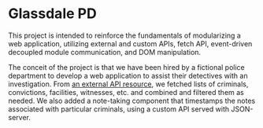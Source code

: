 # Glassdale PD

This project is intended to reinforce the fundamentals of modularizing a web application, utilizing external and custom APIs, fetch API, event-driven decoupled module communication, and DOM manipulation.

The conceit of the project is that we have been hired by a fictional police department to develop a web application to assist their detectives with an investigation. From [an external API resource](http://criminals.glassdale.us), we fetched lists of criminals, convictions, facilities, witnesses, etc. and combined and filtered them as needed. We also added a note-taking component that timestamps the notes associated with particular criminals, using a custom API served with JSON-server.
